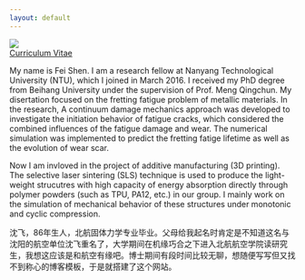 ```yaml
---
layout: default
---
```


<div class="mainpage">

<div class="leftcolumn">
<div class="figure">
  <img src="{{ site.baseurl }}/img/me.jpg"> <br />
</div>
<a href="/file/Curriculum Vitae.pdf">Curriculum Vitae</a>
</div>

<div class="rightcolumn">

<p>My name is Fei Shen. I am a research fellow at Nanyang Technological University (NTU), which I joined in March 2016. I received my PhD degree from Beihang University under the supervision of Prof. Meng Qingchun. My disertation focused on the fretting fatigue problem of metallic materials. In the research, A continuum damage mechanics approach was developed to investigate the initiation behavior of fatigue cracks, which considered the combined influences of the fatigue damage and wear. The numerical simulation was implemented to predict the fretting fatige lifetime as well as the evolution of wear scar.</p>    

<p>Now I am invloved in the project of additive manufacturing (3D printing). The selective laser sintering (SLS) technique  is used to produce the light-weight strucutres with high capacity of energy absorption directly through polymer powders (such as TPU, PA12, etc.) in our group. I mainly work on the simulation of mechanical behavior of these structures under monotonic and cyclic compression.</p>

<p>沈飞，86年生人，北航固体力学专业毕业。父母给我起名时肯定是不知道这名与沈阳的航空单位沈飞重名了，大学期间在机缘巧合之下进入北航航空学院读研究生，我想这应该是和航空有缘吧。博士期间有段时间比较无聊，想随便写写但又找不到称心的博客模板，于是就搭建了这个网站。</p> 

</div>
</div>